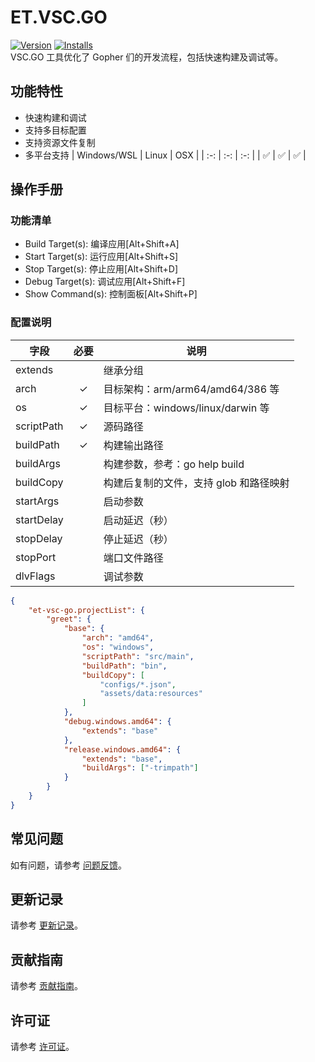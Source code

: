 # ET.VSC.GO
[![Version](https://img.shields.io/visual-studio-marketplace/v/eframework-org.et-vsc-go)](https://marketplace.visualstudio.com/items?itemName=eframework-org.et-vsc-go)
[![Installs](https://img.shields.io/visual-studio-marketplace/i/eframework-org.et-vsc-go)](vscode:extension/eframework-org.et-vsc-go)  
VSC.GO 工具优化了 Gopher 们的开发流程，包括快速构建及调试等。

## 功能特性
- 快速构建和调试
- 支持多目标配置
- 支持资源文件复制
- 多平台支持
  | Windows/WSL | Linux | OSX |
  | :-: | :-: | :-: |
  | ✅ | ✅ | ✅ |

## 操作手册
### 功能清单
- Build Target(s): 编译应用[Alt+Shift+A]
- Start Target(s): 运行应用[Alt+Shift+S]
- Stop Target(s): 停止应用[Alt+Shift+D]
- Debug Target(s): 调试应用[Alt+Shift+F]
- Show Command(s): 控制面板[Alt+Shift+P]

### 配置说明
| 字段 | 必要 | 说明 |
| --- | :---: | --- |
| extends |  | 继承分组 |
| arch | ✓ | 目标架构：arm/arm64/amd64/386 等 |
| os | ✓ | 目标平台：windows/linux/darwin 等 |
| scriptPath | ✓ | 源码路径 |
| buildPath | ✓ | 构建输出路径 |
| buildArgs |  | 构建参数，参考：go help build |
| buildCopy |  | 构建后复制的文件，支持 glob 和路径映射 |
| startArgs |  | 启动参数 |
| startDelay |  | 启动延迟（秒） |
| stopDelay |  | 停止延迟（秒） |
| stopPort |  | 端口文件路径 |
| dlvFlags |  | 调试参数 |

```json
{
    "et-vsc-go.projectList": {
        "greet": {
            "base": {
                "arch": "amd64",
                "os": "windows",
                "scriptPath": "src/main",
                "buildPath": "bin",
                "buildCopy": [
                    "configs/*.json",
                    "assets/data:resources"
                ]
            },
            "debug.windows.amd64": {
                "extends": "base"
            },
            "release.windows.amd64": {
                "extends": "base",
                "buildArgs": ["-trimpath"]
            }
        }
    }
}
```

## 常见问题
如有问题，请参考 [问题反馈](CONTRIBUTING.md#问题反馈)。

## 更新记录
请参考 [更新记录](CHANGELOG.md)。

## 贡献指南
请参考 [贡献指南](CONTRIBUTING.md)。

## 许可证
请参考 [许可证](LICENSE)。
